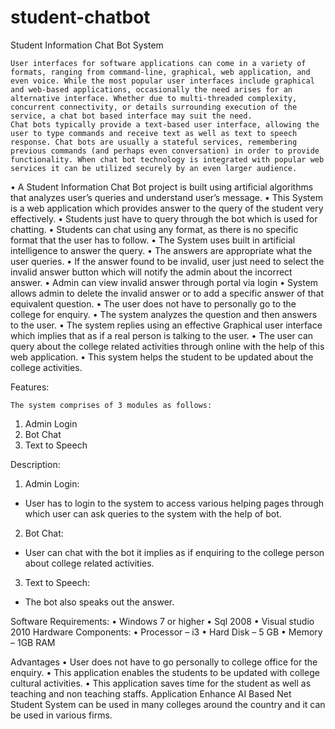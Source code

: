 # student-chatbot
Student Information Chat Bot System

	User interfaces for software applications can come in a variety of formats, ranging from command-line, graphical, web application, and even voice. While the most popular user interfaces include graphical and web-based applications, occasionally the need arises for an alternative interface. Whether due to multi-threaded complexity, concurrent connectivity, or details surrounding execution of the service, a chat bot based interface may suit the need.
	Chat bots typically provide a text-based user interface, allowing the user to type commands and receive text as well as text to speech response. Chat bots are usually a stateful services, remembering previous commands (and perhaps even conversation) in order to provide functionality. When chat bot technology is integrated with popular web services it can be utilized securely by an even larger audience.
•	A Student Information Chat Bot project is built using artificial algorithms that analyzes user’s queries and understand user’s message. 
•	This System is a web application which provides answer to the query of the student very effectively. 
•	Students just have to query through the bot which is used for chatting. 
•	Students can chat using any format, as there is no specific format that the user has to follow. 
•	The System uses built in artificial intelligence to answer the query. 
•	The answers are appropriate what the user queries. 
•	If the answer found to be invalid, user just need to select the invalid answer button which will notify the admin about the incorrect answer.
•	Admin can view invalid answer through portal via login
•	System allows admin to delete the invalid answer or to add a specific answer of that equivalent question.
•	The user does not have to personally go to the college for enquiry. 
•	The system analyzes the question and then answers to the user. 
•	The system replies using an effective Graphical user interface which implies that as if a real person is talking to the user. 
•	The user can query about the college related activities through online with the help of this web application. 
•	This system helps the student to be updated about the college activities.


















Features:

	The system comprises of 3 modules as follows:
1.	Admin Login
2.	Bot Chat
3.	Text to Speech

Description:

1.	Admin Login: 
-	User has to login to the system to access various helping pages through which user can ask queries to the system with the help of bot.

2.	Bot Chat: 
-	User can chat with the bot it implies as if enquiring to the college person about college related activities.

3.	Text to Speech: 
-	The bot also speaks out the answer.






Software Requirements:
•	Windows 7 or higher
•	Sql 2008
•	Visual studio 2010
Hardware Components:
•	Processor – i3
•	Hard Disk – 5 GB
•	Memory – 1GB RAM

Advantages
•	User does not have to go personally to college office for the enquiry.
•	This application enables the students to be updated with college cultural activities.
•	This application saves time for the student as well as teaching and non teaching staffs.
Application
	Enhance AI Based Net Student System can be used in many colleges around the country and it can be used in various firms.






